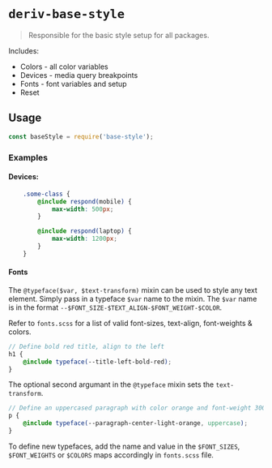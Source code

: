 # `deriv-base-style`
> Responsible for the basic style setup for all packages.

Includes:
* Colors - all color variables
* Devices - media query breakpoints
* Fonts - font variables and setup
* Reset

## Usage

```js
const baseStyle = require('base-style');
```

### Examples

#### Devices:
```scss
    .some-class {
        @include respond(mobile) {
            max-width: 500px;
        }

        @include respond(laptop) {
            max-width: 1200px;
        }
    }
```

#### Fonts
The `@typeface($var, $text-transform)` mixin can be used to style any text element. Simply pass in a typeface `$var` name to the mixin.
The `$var` name is in the format `--$FONT_SIZE-$TEXT_ALIGN-$FONT_WEIGHT-$COLOR`.

Refer to `fonts.scss` for a list of valid font-sizes, text-align, font-weights & colors.

```scss
// Define bold red title, align to the left
h1 {
    @include typeface(--title-left-bold-red);
}
```
The optional second argumant in the `@typeface` mixin sets the `text-transform`.
```scss
// Define an uppercased paragraph with color orange and font-weight 300
p {
    @include typeface(--paragraph-center-light-orange, uppercase);
}
```

To define new typefaces, add the name and value in the `$FONT_SIZES`, `$FONT_WEIGHTS` or `$COLORS` maps accordingly in `fonts.scss` file.
